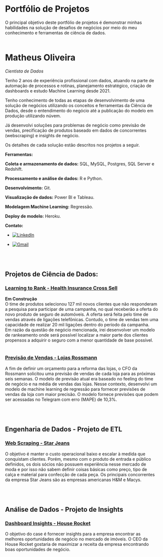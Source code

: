 # Portfólio de Projetos

O principal objetivo deste portfólio de projetos é demonstrar minhas habilidades na solução de desafios de negócios por meio do meu conhecimento e ferramentas de ciência de dados.
<br><br>

# Matheus Oliveira
*Cientista de Dados*

Tenho 2 anos de experiência profissional com dados, atuando na parte de automação de processos e rotinas, planejamento estratégico, criação de dashboards e estudo Machine Learning desde 2021.

Tenho conhecimento de todas as etapas de desenvolvimento de uma solução de negócios utilizando os conceitos e ferramentas da Ciência de Dados, desde o entendimento do negócio até a publicação do modelo em produção utilizando núvem.

Já desenvolvi soluções para problemas de negócio como previsão de vendas, precificação de produtos baseado em dados de concorrentes (webscraping) e insights de negócio.

Os detalhes de cada solução estão descritos nos projetos a seguir.

**Ferramentas:**

**Coleta e armazenamento de dados:** SQL, MySQL, Postgres, SQL Server e Redshift.

**Processamento e análise de dados:** R e Python.

**Desenvolvimento:** Git.

**Visualização de dados:** Power BI e Tableau.

**Modelagem Machine Learning:** Regressão.

**Deploy de modelo:** Heroku.

**Contato:**
* [![LinkedIn](https://img.shields.io/badge/linkedin-%230077B5.svg?style=for-the-badge&logo=linkedin&logoColor=white)](https://www.linkedin.com/in/fmatholiveira/)

* [![Gmail](https://img.shields.io/badge/Gmail-D14836?style=for-the-badge&logo=gmail&logoColor=white)](mailto:fmatheus159@gmail.com)

<br><br>
## Projetos de Ciência de Dados:

### [Learning to Rank - Health Insurance Cross Sell]( https://github.com/fmatholiveira/health-insurance-cross_sell )

<b>Em Construção</b><br>
O time de produtos selecionou 127 mil novos clientes que não responderam a pesquisa para participar de uma campanha, no qual receberão a oferta do novo produto de seguro de automóveis. A oferta será feita pelo time de vendas através de ligações telefônicas. Contudo, o time de vendas tem uma capacidade de realizar 20 mil ligações dentro do período da campanha.<br>
Em razão da questão de negócio mencionada, irei desenvolver um modelo de rankeamento onde será possível localizar a maior parte dos clientes propensos a adquirir o seguro com a menor quantidade de base possível.
<br><br>

### [Previsão de Vendas - Lojas Rossmann]( https://github.com/fmatholiveira/rossmann-store-sales )

A fim de definir um orçamento para a reforma das lojas, o CFO da Rossmann solicitou uma previsão de vendas de cada loja para as próximas seis semanas. O modelo de previsão atual era baseado no feeling do time de negócio e na média de vendas das lojas.
Nesse contexto, desenvolvi um modelo de machine learning de regressão para fornecer previsões de vendas da loja com maior precisão. O modelo fornece previsões que podem ser acessadas no Telegram com erro (MAPE) de 10,3%.

<br><br>
## Engenharia de Dados - Projeto de ETL

### [Web Scraping - Star Jeans]( https://github.com/fmatholiveira/web-scrapping-star-jeans )

O objetivo é manter o custo operacional baixo e escalar à medida que conquistam clientes. Porém, mesmo com o produto de entrada e público definidos, os dois sócios não possuem experiência nesse mercado de moda e por isso não sabem definir coisas básicas como preço, tipo de calça e material para confecção de cada peça. Os principais concorrentes da empresa Star Jeans são as empresas americanas H&M e Macys.


<br><br>
## Análise de Dados - Projeto de Insights

### [Dashboard Insights - House Rocket]( https://github.com/fmatholiveira/house-rocket )

O objetivo do case é fornecer insights para a empresa encontrar as melhores oportunidades de negócio no mercado de imóveis. O CEO da House Rocket gostaria de maximizar a receita da empresa encontrando boas oportunidades de negócio.